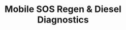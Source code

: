 ---
title: "Mobile SOS Regen & Diesel Diagnostics"
url: /vaudreuil-dorion/mobile-sos-regen-and-diesel-diagnostics/
shop: car repair
---